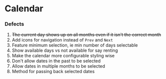 # Calendar


### Defects
1. ~~The current day shows up on all months even if it isn't the correct month~~
2. Add icons for navigation instead of `Prev` and `Next`
3. Feature minimum selection, ie min number of days selectable
4. Show available days vs not available for say renting
5. Make the calendar more configurable styling wise
6. Don't allow dates in the past to be selected
7. Allow dates in multiple months to be selected
8. Method for passing back selected dates
